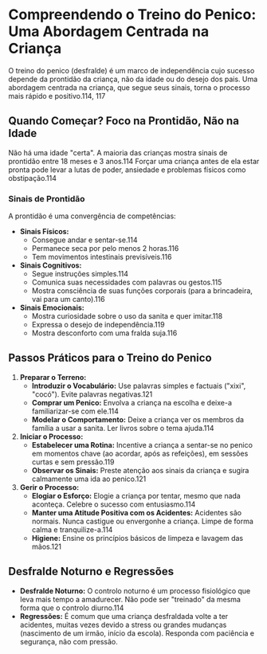 # Compreendendo o Treino do Penico: Uma Abordagem Centrada na Criança

O treino do penico (desfralde) é um marco de independência cujo sucesso depende da prontidão da criança, não da idade ou do desejo dos pais. Uma abordagem centrada na criança, que segue seus sinais, torna o processo mais rápido e positivo.114, 117

## Quando Começar? Foco na Prontidão, Não na Idade
Não há uma idade "certa". A maioria das crianças mostra sinais de prontidão entre 18 meses e 3 anos.114 Forçar uma criança antes de ela estar pronta pode levar a lutas de poder, ansiedade e problemas físicos como obstipação.114

### Sinais de Prontidão
A prontidão é uma convergência de competências:
- **Sinais Físicos:**
    - Consegue andar e sentar-se.114
    - Permanece seca por pelo menos 2 horas.116
    - Tem movimentos intestinais previsíveis.116
- **Sinais Cognitivos:**
    - Segue instruções simples.114
    - Comunica suas necessidades com palavras ou gestos.115
    - Mostra consciência de suas funções corporais (para a brincadeira, vai para um canto).116
- **Sinais Emocionais:**
    - Mostra curiosidade sobre o uso da sanita e quer imitar.118
    - Expressa o desejo de independência.119
    - Mostra desconforto com uma fralda suja.116

## Passos Práticos para o Treino do Penico
1.  **Preparar o Terreno:**
    - **Introduzir o Vocabulário:** Use palavras simples e factuais ("xixi", "cocó"). Evite palavras negativas.121
    - **Comprar um Penico:** Envolva a criança na escolha e deixe-a familiarizar-se com ele.114
    - **Modelar o Comportamento:** Deixe a criança ver os membros da família a usar a sanita. Ler livros sobre o tema ajuda.114
2.  **Iniciar o Processo:**
    - **Estabelecer uma Rotina:** Incentive a criança a sentar-se no penico em momentos chave (ao acordar, após as refeições), em sessões curtas e sem pressão.119
    - **Observar os Sinais:** Preste atenção aos sinais da criança e sugira calmamente uma ida ao penico.121
3.  **Gerir o Processo:**
    - **Elogiar o Esforço:** Elogie a criança por tentar, mesmo que nada aconteça. Celebre o sucesso com entusiasmo.114
    - **Manter uma Atitude Positiva com os Acidentes:** Acidentes são normais. Nunca castigue ou envergonhe a criança. Limpe de forma calma e tranquilize-a.114
    - **Higiene:** Ensine os princípios básicos de limpeza e lavagem das mãos.121

## Desfralde Noturno e Regressões
- **Desfralde Noturno:** O controlo noturno é um processo fisiológico que leva mais tempo a amadurecer. Não pode ser "treinado" da mesma forma que o controlo diurno.114
- **Regressões:** É comum que uma criança desfraldada volte a ter acidentes, muitas vezes devido a stress ou grandes mudanças (nascimento de um irmão, início da escola). Responda com paciência e segurança, não com pressão.